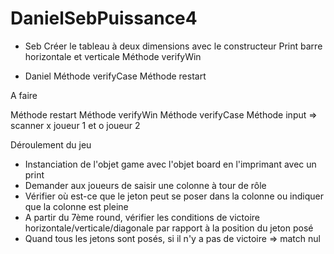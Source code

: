 # DanielSebPuissance4

- Seb
Créer le tableau à deux dimensions avec le constructeur
Print barre horizontale et verticale
Méthode verifyWin


- Daniel
Méthode verifyCase
Méthode restart


A faire

Méthode restart
Méthode verifyWin
Méthode verifyCase
Méthode input => scanner
x joueur 1 et o joueur 2

Déroulement du jeu

- Instanciation de l'objet game avec l'objet board en l'imprimant avec un print
- Demander aux joueurs de saisir une colonne à tour de rôle
- Vérifier où est-ce que le jeton peut se poser dans la colonne ou indiquer que la colonne est pleine
- A partir du 7ème round, vérifier les conditions de victoire horizontale/verticale/diagonale par rapport à la position du jeton posé
- Quand tous les jetons sont posés, si il n'y a pas de victoire => match nul

